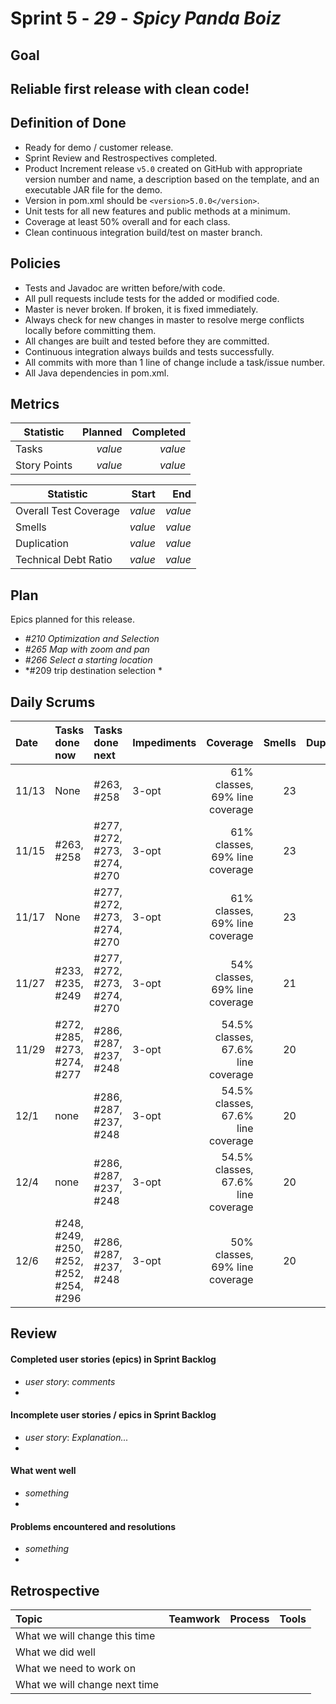 # Sprint 5 - *29* - *Spicy Panda Boiz*

## Goal

## Reliable first release with clean code!

## Definition of Done

* Ready for demo / customer release.
* Sprint Review and Restrospectives completed.
* Product Increment release `v5.0` created on GitHub with appropriate version number and name, a description based on the template, and an executable JAR file for the demo.
* Version in pom.xml should be `<version>5.0.0</version>`.
* Unit tests for all new features and public methods at a minimum.
* Coverage at least 50% overall and for each class.
* Clean continuous integration build/test on master branch.

## Policies

* Tests and Javadoc are written before/with code.  
* All pull requests include tests for the added or modified code.
* Master is never broken.  If broken, it is fixed immediately.
* Always check for new changes in master to resolve merge conflicts locally before committing them.
* All changes are built and tested before they are committed.
* Continuous integration always builds and tests successfully.
* All commits with more than 1 line of change include a task/issue number.
* All Java dependencies in pom.xml.


## Metrics

Statistic | Planned | Completed
--- | ---: | ---:
Tasks |  *value*   | *value* 
Story Points |  *value*  | *value* 


Statistic | Start | End
--- | ---: | ---:
Overall Test Coverage | *value* | *value* 
Smells | *value* | *value* 
Duplication | *value* | *value* 
Technical Debt Ratio | *value* | *value* 

## Plan

Epics planned for this release.

* *#210 Optimization and Selection*
* *#265 Map with zoom and pan*
* *#266 Select a starting location*
* *#209 trip destination selection *

## Daily Scrums

Date | Tasks done now | Tasks done next | Impediments | Coverage | Smells | Duplication | Technical Debt Ratio
:--- | :--- | :--- | :--- | ---: | ---: | ---: | ---:
11/13 | None | #263, #258 | 3-opt | 61% classes, 69% line coverage | 23 | 20 | 12.8
11/15 | #263, #258 | #277, #272, #273, #274, #270 | 3-opt | 61% classes, 69% line coverage | 23 | 20 | 12.8
11/17 | None | #277, #272, #273, #274, #270 | 3-opt | 61% classes, 69% line coverage | 23 | 20 | 12.8
11/27 | #233, #235, #249 | #277, #272, #273, #274, #270| 3-opt | 54% classes, 69% line coverage | 21 | 20 | 13.4
11/29 | #272, #285, #273, #274, #277 | #286, #287, #237, #248 | 3-opt | 54.5% classes, 67.6% line coverage | 20 | 20 | 12.9 
12/1 | none | #286, #287, #237, #248 | 3-opt | 54.5% classes, 67.6% line coverage | 20 | 20 | 12.9
12/4 | none | #286, #287, #237, #248 | 3-opt | 54.5% classes, 67.6% line coverage | 20 | 20 | 12.9
12/6 | #248, #249, #250, #252, #252, #254, #296 | #286, #287, #237, #248 | 3-opt | 50% classes, 69% line coverage | 20 | 20 | 12.9
 

## Review

#### Completed user stories (epics) in Sprint Backlog 
* *user story*:  *comments*
* 

#### Incomplete user stories / epics in Sprint Backlog 
* *user story*: *Explanation...*
*

#### What went well
* *something*
*

#### Problems encountered and resolutions
* *something*
*

## Retrospective

Topic | Teamwork | Process | Tools
:--- | :--- | :--- | :---
What we will change this time |  |  | 
What we did well |  |  | 
What we need to work on |  |  |
What we will change next time |  |  | 
